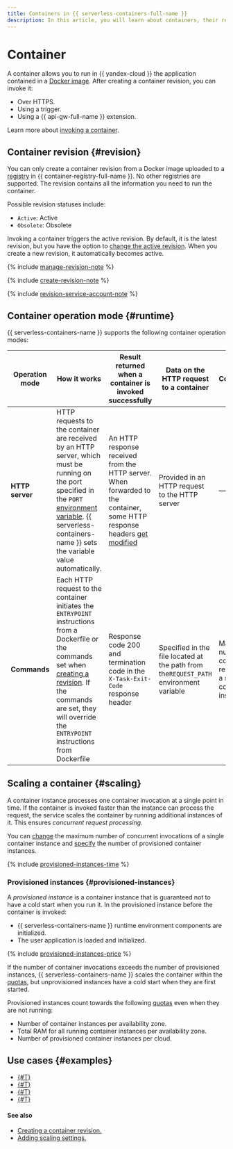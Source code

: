 ```yaml
---
title: Containers in {{ serverless-containers-full-name }}
description: In this article, you will learn about containers, their revision, and scaling.
---
```


# Container

A container allows you to run in {{ yandex-cloud }} the application contained in a [Docker image](../../container-registry/concepts/docker-image.md). After creating a container revision, you can invoke it:
* Over HTTPS.
* Using a trigger.
* Using a {{ api-gw-full-name }} extension.

Learn more about [invoking a container](./invoke.md).

## Container revision {#revision}

You can only create a container revision from a Docker image uploaded to a [registry](../../container-registry/concepts/registry) in {{ container-registry-full-name }}. No other registries are supported. The revision contains all the information you need to run the container.

Possible revision statuses include:
* `Active`: Active
* `Obsolete`: Obsolete

Invoking a container triggers the active revision. By default, it is the latest revision, but you have the option to [change the active revision](../operations/activate-revision.md). When you create a new revision, it automatically becomes active.

{% include [manage-revision-note](../../_includes/serverless-containers/manage-revision-note.md) %}

{% include [create-revision-note](../../_includes/serverless-containers/create-revision-note.md) %}

{% include [revision-service-account-note](../../_includes/serverless-containers/revision-service-account-note.md) %}

## Container operation mode {#runtime}

{{ serverless-containers-name }} supports the following container operation modes:

Operation mode | How it works | Result returned when a container is invoked successfully | Data on the HTTP request to a container | Constraints
--- | --- | --- | --- | ---
**HTTP server** | HTTP requests to the container are received by an HTTP server, which must be running on the port specified in the `PORT` [environment variable](runtime.md#environment-variables). {{ serverless-containers-name }} sets the variable value automatically. | An HTTP response received from the HTTP server. When forwarded to the container, some HTTP response headers [get modified](invoke.md#filter) | Provided in an HTTP request to the HTTP server | —
**Commands** | Each HTTP request to the container initiates the `ENTRYPOINT` instructions from a Dockerfile or the commands set when [creating a revision](../operations/manage-revision.md). If the commands are set, they will override the `ENTRYPOINT` instructions from Dockerfile | Response code 200 and termination code in the `X-Task-Exit-Code` response header | Specified in the file located at the path from the`REQUEST_PATH` environment variable | Maximum number of concurrent requests to a single container instance: 1

## Scaling a container {#scaling}

A container instance processes one container invocation at a single point in time. If the container is invoked faster than the instance can process the request, the service scales the container by running additional instances of it. This ensures _concurrent request processing_.

You can [change](../operations/manage-revision.md#create) the maximum number of concurrent invocations of a single container instance and [specify](../operations/scaling-settings-add.md) the number of provisioned container instances.

{% include [provisioned-instances-time](../../_includes/functions/provisioned-instances-time.md) %}

### Provisioned instances {#provisioned-instances}

A _provisioned instance_ is a container instance that is guaranteed not to have a cold start when you run it. In the provisioned instance before the container is invoked:
* {{ serverless-containers-name }} runtime environment components are initialized.
* The user application is loaded and initialized.

{% include [provisioned-instances-price](../../_includes/serverless-containers/provisioned-instances-price.md) %}

If the number of container invocations exceeds the number of provisioned instances, {{ serverless-containers-name }} scales the container within the [quotas](limits.md#functions-quotas), but unprovisioned instances have a cold start when they are first started.

Provisioned instances count towards the following [quotas](limits.md) even when they are not running:
* Number of container instances per availability zone.
* Total RAM for all running container instances per availability zone.	
* Number of provisioned container instances per cloud.

## Use cases {#examples}

* [{#T}](../tutorials/movies-database.md)
* [{#T}](../tutorials/pg-connect.md)
* [{#T}](../tutorials/deploy-app-container.md)
* [{#T}](../tutorials/functions-framework-to-container.md)

#### See also

* [Creating a container revision.](../operations/manage-revision.md#create)
* [Adding scaling settings.](../operations/scaling-settings-add.md)

